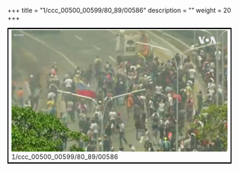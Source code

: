 +++
title = "1/ccc_00500_00599/80_89/00586"
description = ""
weight = 20
+++

<table style="border:2px solid black;max-width:800px;max-height:800px;" 
><tr><td>
<img class="center-fit-jpg"
src="/jpg_/aaa_20190430_NxaOmWaI8sI_00585.jpg">
1/ccc_00500_00599/80_89/00586
</img></td></tr></table>
